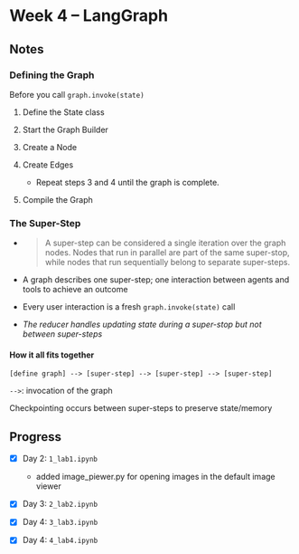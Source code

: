 # Week 4 – LangGraph

## Notes

### Defining the Graph

Before you call `graph.invoke(state)`

1. Define the State class

2. Start the Graph Builder

3. Create a Node

4. Create Edges
    - Repeat steps 3 and 4 until the graph is complete.

5. Compile the Graph

### The Super-Step

- >A super-step can be considered a single iteration
  >over the graph nodes. Nodes that run in parallel are
  >part of the same super-stop, while nodes that run
  >sequentially belong to separate super-steps.

- A graph describes one super-step; one interaction between agents and tools to achieve an outcome

- Every user interaction is a fresh `graph.invoke(state)` call

- *The reducer handles updating state during a super-stop but not between super-steps*

#### How it all fits together

```
[define graph] --> [super-step] --> [super-step] --> [super-step]
```

`-->`: invocation of the graph

Checkpointing occurs between super-steps to preserve state/memory

## Progress

- [x] Day 2: `1_lab1.ipynb`
  - added image_piewer.py for opening images in the default image viewer

- [x] Day 3: `2_lab2.ipynb`

- [x] Day 4: `3_lab3.ipynb`

- [x] Day 4: `4_lab4.ipynb`
